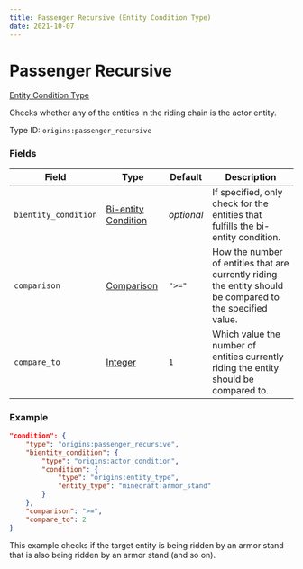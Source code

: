 ```yaml
---
title: Passenger Recursive (Entity Condition Type)
date: 2021-10-07
---
```


# Passenger Recursive

[Entity Condition Type](../entity_condition_types.md)

Checks whether any of the entities in the riding chain is the actor entity.

Type ID: `origins:passenger_recursive`

### Fields

Field | Type | Default | Description
------|------|---------|-------------
`bientity_condition` | [Bi-entity Condition](../bientity_conditions.md) | _optional_ | If specified, only check for the entities that fulfills the bi-entity condition.
`comparison` | [Comparison](../data_types/comparison.md) | `">="` | How the number of entities that are currently riding the entity should be compared to the specified value.
`compare_to` | [Integer](../data_types/integer.md) | `1` | Which value the number of entities currently riding the entity should be compared to.

### Example
```json
"condition": {
    "type": "origins:passenger_recursive",
    "bientity_condition": {
        "type": "origins:actor_condition",
        "condition": {
            "type": "origins:entity_type",
            "entity_type": "minecraft:armor_stand"
        }
    },
    "comparison": ">=",
    "compare_to": 2
}
```
This example checks if the target entity is being ridden by an armor stand that is also being ridden by an armor stand (and so on).
